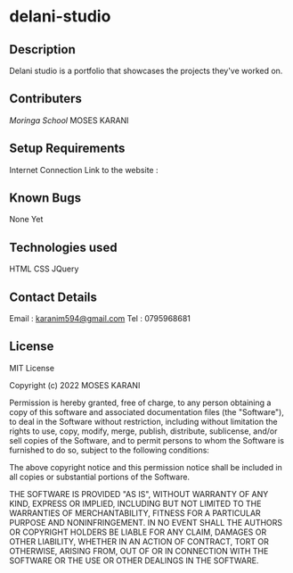 # delani-studio
## Description 
Delani studio is a portfolio that showcases the projects they've worked on.
## Contributers 
*Moringa School* MOSES KARANI
## Setup Requirements
Internet Connection
Link to the website : 
## Known Bugs
None Yet
## Technologies used 
HTML
CSS
JQuery
## Contact Details
Email : karanim594@gmail.com
Tel : 0795968681
## License
MIT License

Copyright (c) 2022 MOSES KARANI

Permission is hereby granted, free of charge, to any person obtaining a copy
of this software and associated documentation files (the "Software"), to deal
in the Software without restriction, including without limitation the rights
to use, copy, modify, merge, publish, distribute, sublicense, and/or sell
copies of the Software, and to permit persons to whom the Software is
furnished to do so, subject to the following conditions:

The above copyright notice and this permission notice shall be included in all
copies or substantial portions of the Software.

THE SOFTWARE IS PROVIDED "AS IS", WITHOUT WARRANTY OF ANY KIND, EXPRESS OR
IMPLIED, INCLUDING BUT NOT LIMITED TO THE WARRANTIES OF MERCHANTABILITY,
FITNESS FOR A PARTICULAR PURPOSE AND NONINFRINGEMENT. IN NO EVENT SHALL THE
AUTHORS OR COPYRIGHT HOLDERS BE LIABLE FOR ANY CLAIM, DAMAGES OR OTHER
LIABILITY, WHETHER IN AN ACTION OF CONTRACT, TORT OR OTHERWISE, ARISING FROM,
OUT OF OR IN CONNECTION WITH THE SOFTWARE OR THE USE OR OTHER DEALINGS IN THE
SOFTWARE.
